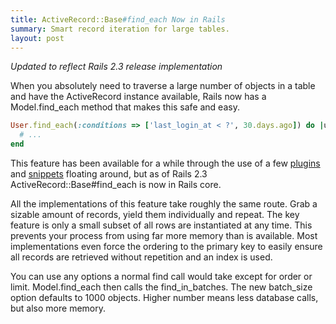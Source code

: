 ```yaml
---
title: ActiveRecord::Base#find_each Now in Rails
summary: Smart record iteration for large tables.
layout: post
---
```

*Updated to reflect Rails 2.3 release implementation*

When you absolutely need to traverse a large number of objects in a table and have the ActiveRecord instance available, Rails now has a Model.find_each method that makes this safe and easy.

```ruby
User.find_each(:conditions => ['last_login_at < ?', 30.days.ago]) do |user|
  # ...
end
```

This feature has been available for a while through the use of a few <a href="https://github.com/guillermo/active_record_each">plugins</a> and <a href="https://weblog.jamisbuck.org/2007/4/6/faking-cursors-in-activerecord">snippets</a> floating around, but as of Rails 2.3 ActiveRecord::Base#find_each is now in Rails core.

All the implementations of this feature take roughly the same route. Grab a sizable amount of records, yield them individually and repeat. The key feature is only a small subset of all rows are instantiated at any time. This prevents your process from using far more memory than is available. Most implementations even force the ordering to the primary key to easily ensure all records are retrieved without repetition and an index is used.

You can use any options a normal find call would take except for order or limit. Model.find_each then calls the find_in_batches. The new batch_size option defaults to 1000 objects. Higher number means less database calls, but also more memory.
